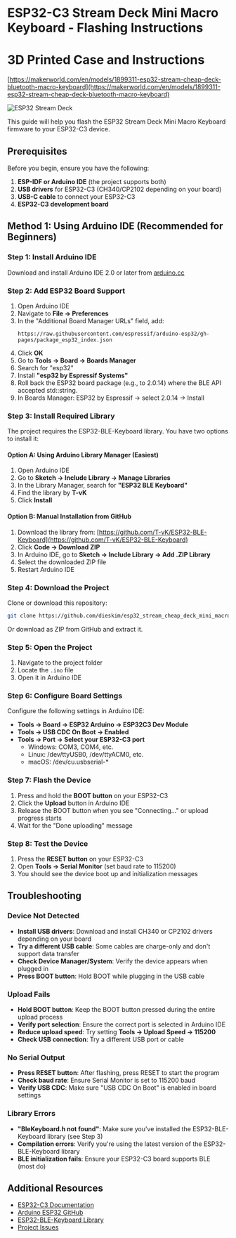 # ESP32-C3 Stream Deck Mini Macro Keyboard - Flashing Instructions

# 3D Printed Case and Instructions
[https://makerworld.com/en/models/1899311-esp32-stream-cheap-deck-bluetooth-macro-keyboard](https://makerworld.com/en/models/1899311-esp32-stream-cheap-deck-bluetooth-macro-keyboard)

![ESP32 Stream Deck](https://raw.githubusercontent.com/dieskim/esp32_stream_cheap_deck_mini_macro_keyboard/main/ESP32%20C3%20Supermini%20-%20Stream%20Cheap%20Deck%20-%20Mini%20Macro%20Keyboard.png)

This guide will help you flash the ESP32 Stream Deck Mini Macro Keyboard firmware to your ESP32-C3 device.

## Prerequisites

Before you begin, ensure you have the following:

1. **ESP-IDF or Arduino IDE** (the project supports both)
2. **USB drivers** for ESP32-C3 (CH340/CP2102 depending on your board)
3. **USB-C cable** to connect your ESP32-C3
4. **ESP32-C3 development board**

## Method 1: Using Arduino IDE (Recommended for Beginners)

### Step 1: Install Arduino IDE

Download and install Arduino IDE 2.0 or later from [arduino.cc](https://www.arduino.cc/en/software)

### Step 2: Add ESP32 Board Support

1. Open Arduino IDE
2. Navigate to **File → Preferences**
3. In the "Additional Board Manager URLs" field, add:
   ```
   https://raw.githubusercontent.com/espressif/arduino-esp32/gh-pages/package_esp32_index.json
   ```
4. Click **OK**
5. Go to **Tools → Board → Boards Manager**
6. Search for "esp32"
7. Install **"esp32 by Espressif Systems"**
8. Roll back the ESP32 board package (e.g., to 2.0.14) where the BLE API accepted std::string.
9. In Boards Manager: ESP32 by Espressif → select 2.0.14 → Install

### Step 3: Install Required Library

The project requires the ESP32-BLE-Keyboard library. You have two options to install it:

#### Option A: Using Arduino Library Manager (Easiest)

1. Open Arduino IDE
2. Go to **Sketch → Include Library → Manage Libraries**
3. In the Library Manager, search for **"ESP32 BLE Keyboard"**
4. Find the library by **T-vK**
5. Click **Install**

#### Option B: Manual Installation from GitHub

1. Download the library from: [https://github.com/T-vK/ESP32-BLE-Keyboard](https://github.com/T-vK/ESP32-BLE-Keyboard)
2. Click **Code → Download ZIP**
3. In Arduino IDE, go to **Sketch → Include Library → Add .ZIP Library**
4. Select the downloaded ZIP file
5. Restart Arduino IDE

### Step 4: Download the Project

Clone or download this repository:

```bash
git clone https://github.com/dieskim/esp32_stream_cheap_deck_mini_macro_keyboard.git
```

Or download as ZIP from GitHub and extract it.

### Step 5: Open the Project

1. Navigate to the project folder
2. Locate the `.ino` file
3. Open it in Arduino IDE

### Step 6: Configure Board Settings

Configure the following settings in Arduino IDE:

- **Tools → Board → ESP32 Arduino → ESP32C3 Dev Module**
- **Tools → USB CDC On Boot → Enabled**
- **Tools → Port → Select your ESP32-C3 port**
  - Windows: COM3, COM4, etc.
  - Linux: /dev/ttyUSB0, /dev/ttyACM0, etc.
  - macOS: /dev/cu.usbserial-*

### Step 7: Flash the Device

1. Press and hold the **BOOT button** on your ESP32-C3
2. Click the **Upload** button in Arduino IDE
3. Release the BOOT button when you see "Connecting..." or upload progress starts
4. Wait for the "Done uploading" message

### Step 8: Test the Device

1. Press the **RESET button** on your ESP32-C3
2. Open **Tools → Serial Monitor** (set baud rate to 115200)
3. You should see the device boot up and initialization messages

## Troubleshooting

### Device Not Detected

- **Install USB drivers**: Download and install CH340 or CP2102 drivers depending on your board
- **Try a different USB cable**: Some cables are charge-only and don't support data transfer
- **Check Device Manager/System**: Verify the device appears when plugged in
- **Press BOOT button**: Hold BOOT while plugging in the USB cable

### Upload Fails

- **Hold BOOT button**: Keep the BOOT button pressed during the entire upload process
- **Verify port selection**: Ensure the correct port is selected in Arduino IDE
- **Reduce upload speed**: Try setting **Tools → Upload Speed → 115200**
- **Check USB connection**: Try a different USB port or cable

### No Serial Output

- **Press RESET button**: After flashing, press RESET to start the program
- **Check baud rate**: Ensure Serial Monitor is set to 115200 baud
- **Verify USB CDC**: Make sure "USB CDC On Boot" is enabled in board settings

### Library Errors

- **"BleKeyboard.h not found"**: Make sure you've installed the ESP32-BLE-Keyboard library (see Step 3)
- **Compilation errors**: Verify you're using the latest version of the ESP32-BLE-Keyboard library
- **BLE initialization fails**: Ensure your ESP32-C3 board supports BLE (most do)

## Additional Resources

- [ESP32-C3 Documentation](https://docs.espressif.com/projects/esp-idf/en/latest/esp32c3/)
- [Arduino ESP32 GitHub](https://github.com/espressif/arduino-esp32)
- [ESP32-BLE-Keyboard Library](https://github.com/T-vK/ESP32-BLE-Keyboard)
- [Project Issues](https://github.com/dieskim/esp32_stream_cheap_deck_mini_macro_keyboard/issues)

